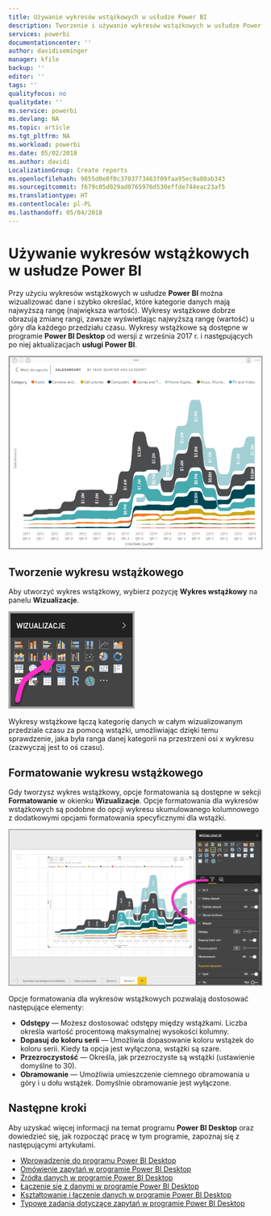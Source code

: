 ```yaml
---
title: Używanie wykresów wstążkowych w usłudze Power BI
description: Tworzenie i używanie wykresów wstążkowych w usłudze Power BI i programie Power BI Desktop
services: powerbi
documentationcenter: ''
author: davidiseminger
manager: kfile
backup: ''
editor: ''
tags: ''
qualityfocus: no
qualitydate: ''
ms.service: powerbi
ms.devlang: NA
ms.topic: article
ms.tgt_pltfrm: NA
ms.workload: powerbi
ms.date: 05/02/2018
ms.author: davidi
LocalizationGroup: Create reports
ms.openlocfilehash: 9855d0e0f0c3703773463f09faa95ec9a80ab343
ms.sourcegitcommit: f679c05d029ad0765976d530effde744eac23af5
ms.translationtype: HT
ms.contentlocale: pl-PL
ms.lasthandoff: 05/04/2018
---
```

# <a name="use-ribbon-charts-in-power-bi"></a>Używanie wykresów wstążkowych w usłudze Power BI
Przy użyciu wykresów wstążkowych w usłudze **Power BI** można wizualizować dane i szybko określać, które kategorie danych mają najwyższą rangę (największa wartość). Wykresy wstążkowe dobrze obrazują zmianę rangi, zawsze wyświetlając najwyższą rangę (wartość) u góry dla każdego przedziału czasu. Wykresy wstążkowe są dostępne w programie **Power BI Desktop** od wersji z września 2017 r. i następujących po niej aktualizacjach **usługi Power BI**.

![](media/desktop-ribbon-charts/ribbon-charts_01.png)

## <a name="create-a-ribbon-chart"></a>Tworzenie wykresu wstążkowego
Aby utworzyć wykres wstążkowy, wybierz pozycję **Wykres wstążkowy** na panelu **Wizualizacje**.

![](media/desktop-ribbon-charts/ribbon-charts_02.png)

Wykresy wstążkowe łączą kategorię danych w całym wizualizowanym przedziale czasu za pomocą wstążki, umożliwiając dzięki temu sprawdzenie, jaka była ranga danej kategorii na przestrzeni osi x wykresu (zazwyczaj jest to oś czasu).

## <a name="format-a-ribbon-chart"></a>Formatowanie wykresu wstążkowego
Gdy tworzysz wykres wstążkowy, opcje formatowania są dostępne w sekcji **Formatowanie** w okienku **Wizualizacje**. Opcje formatowania dla wykresów wstążkowych są podobne do opcji wykresu skumulowanego kolumnowego z dodatkowymi opcjami formatowania specyficznymi dla wstążki.

![](media/desktop-ribbon-charts/ribbon-charts_03.png)

Opcje formatowania dla wykresów wstążkowych pozwalają dostosować następujące elementy:

* **Odstępy** — Możesz dostosować odstępy między wstążkami. Liczba określa wartość procentową maksymalnej wysokości kolumny.
* **Dopasuj do koloru serii** — Umożliwia dopasowanie koloru wstążek do koloru serii. Kiedy ta opcja jest wyłączona, wstążki są szare.
* **Przezroczystość** — Określa, jak przezroczyste są wstążki (ustawienie domyślne to 30).
* **Obramowanie** — Umożliwia umieszczenie ciemnego obramowania u góry i u dołu wstążek. Domyślnie obramowanie jest wyłączone.

## <a name="next-steps"></a>Następne kroki
Aby uzyskać więcej informacji na temat programu **Power BI Desktop** oraz dowiedzieć się, jak rozpocząć pracę w tym programie, zapoznaj się z następującymi artykułami.

* [Wprowadzenie do programu Power BI Desktop](desktop-getting-started.md)
* [Omówienie zapytań w programie Power BI Desktop](desktop-query-overview.md)
* [Źródła danych w programie Power BI Desktop](desktop-data-sources.md)
* [Łączenie się z danymi w programie Power BI Desktop](desktop-connect-to-data.md)
* [Kształtowanie i łączenie danych w programie Power BI Desktop](desktop-shape-and-combine-data.md)
* [Typowe zadania dotyczące zapytań w programie Power BI Desktop](desktop-common-query-tasks.md)   

